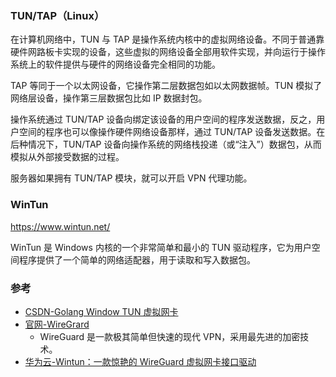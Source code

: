 ### TUN/TAP（Linux）

在计算机网络中，TUN 与 TAP 是操作系统内核中的虚拟网络设备。不同于普通靠硬件网路板卡实现的设备，这些虚拟的网络设备全部用软件实现，并向运行于操作系统上的软件提供与硬件的网络设备完全相同的功能。

TAP 等同于一个以太网设备，它操作第二层数据包如以太网数据帧。TUN 模拟了网络层设备，操作第三层数据包比如 IP 数据封包。

操作系统通过 TUN/TAP 设备向绑定该设备的用户空间的程序发送数据，反之，用户空间的程序也可以像操作硬件网络设备那样，通过 TUN/TAP 设备发送数据。在后种情况下，TUN/TAP 设备向操作系统的网络栈投递（或“注入”）数据包，从而模拟从外部接受数据的过程。

服务器如果拥有 TUN/TAP 模块，就可以开启 VPN 代理功能。

### WinTun

https://www.wintun.net/

WinTun 是 Windows 内核的一个非常简单和最小的 TUN 驱动程序，它为用户空间程序提供了一个简单的网络适配器，用于读取和写入数据包。

### 参考

- [CSDN-Golang Window TUN 虚拟网卡](https://blog.csdn.net/q1009020096/article/details/123842293)
- [官网-WireGrard](https://www.wireguard.com/)
  - WireGuard 是一款极其简单但快速的现代 VPN，采用最先进的加密技术。
- [华为云-Wintun：一款惊艳的 WireGuard 虚拟网卡接口驱动](https://huaweicloud.csdn.net/63566923d3efff3090b5e317.html)
